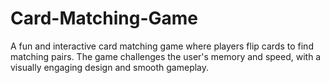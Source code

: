 # Card-Matching-Game
A fun and interactive card matching game where players flip cards to find matching pairs. The game challenges the user's memory and speed, with a visually engaging design and smooth gameplay.
